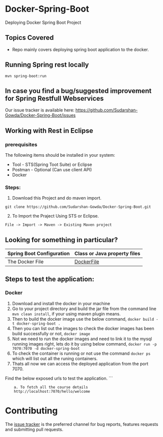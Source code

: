 # Docker-Spring-Boot
Deploying Docker Spring Boot Project

## Topics Covered
* Repo mainly covers deploying spring boot application to the docker.

## Running Spring rest locally
`mvn spring-boot:run`

## In case you find a bug/suggested improvement for Spring Restfull Webservices
Our issue tracker is available here: https://github.com/Sudarshan-Gowda/Docker-Spring-Boot/issues

## Working with Rest in Eclipse

### prerequisites
The following items should be installed in your system:
* Tool - STS(Spring Toot Suite) or Eclipse
* Postman - Optional (Can use client API)
* Docker

### Steps:

1) Download this Project and do maven import.
```
git clone https://github.com/Sudarshan-Gowda/Docker-Spring-Boot.git
```
2) To Import the Praject Using STS or Eclipse.
```
File -> Import -> Maven -> Existing Maven project
```


## Looking for something in particular?

|Spring Boot Configuration | Class or Java property files  |
|--------------------------|---|
|The Docker File| [DockerFile](https://github.com/Sudarshan-Gowda/Docker-Spring-Boot/blob/master/Dockerfile) |


## Steps to test the application:

### Docker
1) Download and install the docker in your machine
2) Go to your project directory and build the jar file from the command line `mvn clean install`, if your using maven plugin means.
3) Then to build the docker image use the below command,
    `docker build -t docker-spring-boot .`
3) Then you can list out the images to check the docker images has been build successfully or not,
   `docker image`
4) Not we need to run the docker images and need to link it to the mysql running images right, lets  do it by using below command,
  `docker run -p 7070:7070 -d docker-spring-boot`
5) To check the container is running or not use the command `docker ps` which will list out all the runing containers.  
5) Thats all now we can access the deployed application from the port 7070.

Find the below exposed urls to test the application.
	```	
		
		a. To fetch all the course details
		http://localhost:7070/hello/welcome
		

# Contributing

The [issue tracker](https://github.com/Sudarshan-Gowda/Docker-Spring-Boot/issues) is the preferred channel for bug reports, features requests and submitting pull requests.

